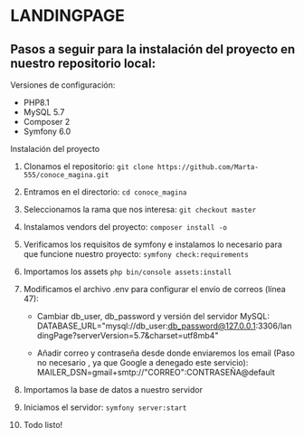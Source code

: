 LANDINGPAGE
===========

Pasos a seguir para la instalación del proyecto en nuestro repositorio local:
------------------------------------------------------------------------------

Versiones de configuración:

 - PHP8.1
 - MySQL 5.7
 - Composer 2
 - Symfony 6.0


Instalación del proyecto

1) Clonamos el repositorio: `git clone https://github.com/Marta-555/conoce_magina.git`

2) Entramos en el directorio: `cd conoce_magina`

3) Seleccionamos la rama que nos interesa: `git checkout master`

4) Instalamos vendors del proyecto: `composer install -o`

5) Verificamos los requisitos de symfony e instalamos lo necesario para que funcione nuestro proyecto: `symfony check:requirements`

6) Importamos los assets `php bin/console assets:install`

7) Modificamos el archivo .env para configurar el envío de correos (línea 47):

    - Cambiar db_user, db_password y versión del servidor MySQL:
        DATABASE_URL="mysql://db_user:db_password@127.0.0.1:3306/landingPage?serverVersion=5.7&charset=utf8mb4"

    - Añadir correo y contraseña desde donde enviaremos los email (Paso no necesario , ya que Google a denegado este servicio):
        MAILER_DSN=gmail+smtp://"CORREO":CONTRASEÑA@default

8) Importamos la base de datos a nuestro servidor

9) Iniciamos el servidor: `symfony server:start`


10) Todo listo!
